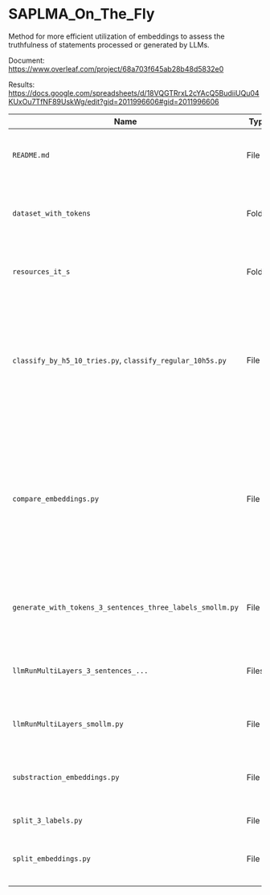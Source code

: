 # SAPLMA_On_The_Fly
Method  for more efficient utilization of embeddings to assess the truthfulness of statements processed or generated by LLMs. 

Document: https://www.overleaf.com/project/68a703f645ab28b48d5832e0

Results: https://docs.google.com/spreadsheets/d/18VQGTRrxL2cYAcQ5BudiiUQu04KUxOu7TfNF89UskWg/edit?gid=2011996606#gid=2011996606

| Name                | Type     | Description                                                  |
|---------------------|----------|--------------------------------------------------------------|
| `README.md`         | File     | This file; explains the project and usage instructions.    
| `dataset_with_tokens`|Folder   | This folder contains dataset files with labels and tokens per sentence|
|`resources_it_s`     | Folder   | This folder contains dataset with "It is .." sentence concatenated|
|`classify_by_h5_10_tries.py`, `classify_regular_10h5s.py`| File| These script predicts the Truth/Falsehood according to previously trained classifier (h5 file) and test of some new created or changed dataset|
|`compare_embeddings.py`|File| Compares embeddings from two different files (After cutting the embeddings to 1st, 2nd and 3rd sentences' embeddings, comparing the embeddings ro source embeddings of all 3 kind of embeddings)|
|`generate_with_tokens_3_sentences_three_labels_smollm.py`| File| Add token to dataset file of last token location of each of the 3 sentences|
|`llmRunMultiLayers_3_sentences_...`|Files| Generate embeddings of last token for 1st. 2nd and 3rd sentences accordingly|
|`llmRunMultiLayers_smollm.py`|File| Generate embeddings of last token for "It is .." dataset|
|`substraction_embeddings.py`|File|substract embeddings third from second, second from first, first -0|
|`split_3_labels.py`|File|Old splitting method|
|`split_embeddings.py`|File| Generate 1 sentence data from 3 sentences datas.|
